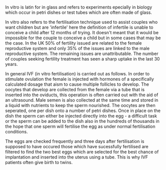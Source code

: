 In vitro is latin for in glass and refers to experiments epecially in biology which occur in petri dishes or test tubes which are often made of glass.

In vitro also refers to the fertilisation technique used to assist couples who want children but are 'infertile' here the definition of infertile is unable to conceive a child after 12 months of trying. It doesn't meant that it would be impossible for the couple to conceive a child but in some cases that may be the case. In the UK 50% of fertility issued are related to the female reproductive system and only 35% of the issues are linked to the male reproductive system. The remaining issues are unattributable. The number of couples seeking fertility treatment has seen a sharp uptake in the last 30 years.

In general IVF (in vitro fertilisation) is carried out as follows. In order to stimulate ovulation the female is injected with hormones of a specifically calculated dosage that aism to cause multiple follicles to develop. The oocytes that develop are collected from the female via a tube that is inserted into the oviducts, this operation is often carried out with the aid of an ultrasound. Male semen is also collected at the same time and stored in a liquid with nutrients to keep the sperm nourished. The oocytes are then seperated, one per dish onto a number of petri dishes. Once in place on the dish the sperm can either be injected directly into the egg - a difficult task or the sperm can be added to the dish also in the hundreds of thousands in the hope that one sperm will fertilise the egg as under normal fertilisation conditions.

The eggs are checked frequently and three days after fertilisation is supposed to have occured those which have sucessfully fertilised are filtered to find the two best eggs which are selected for the best chance of implantation and inserted into the uterus using a tube. This is why IVF patients often give birth to twins.